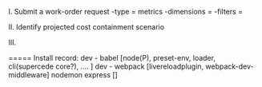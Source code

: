 


I. Submit a work-order request
	-type = metrics
	-dimensions = 
	-filters = 

II. Identify projected cost containment scenario

III. 

=====
Install record:
   dev - babel [node(P), preset-env, loader, cli(supercede core?), .... ]
   dev - webpack [livereloadplugin, webpack-dev-middleware]
   nodemon
   express []



